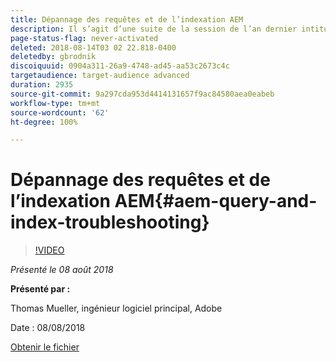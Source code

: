 ```yaml
---
title: Dépannage des requêtes et de l’indexation AEM
description: Il s’agit d’une suite de la session de l’an dernier intitulée Indexation AEM et requête JCR. Cette suite couvre les mêmes sujets mais avec un tout nouveau contenu, et ne se répétera que peu par rapport à l’ancienne présentation. Elle comprendra également les nouvelles fonctionnalités d’AEM 6.4.
page-status-flag: never-activated
deleted: 2018-08-14T03 02 22.818-0400
deletedby: gbrodnik
discoiquuid: 0904a311-26a9-4748-ad45-aa53c2673c4c
targetaudience: target-audience advanced
duration: 2935
source-git-commit: 9a297cda953d4414131657f9ac84580aea0eabeb
workflow-type: tm+mt
source-wordcount: '62'
ht-degree: 100%

---
```



# Dépannage des requêtes et de l’indexation AEM{#aem-query-and-index-troubleshooting}

>[!VIDEO](https://video.tv.adobe.com/v/23270/?quality=9)

*Présenté le 08 août 2018*

**Présenté par :**

Thomas Mueller, ingénieur logiciel principal, Adobe

Date : 08/08/2018

[Obtenir le fichier](assets/20180808-gems-adobe+cloud+platform-experience+system+of+record-1.pdf)

<!--
[Get back to the Overview](https://helpx.adobe.com/experience-manager/kt/eseminars/gems/aem-index.html)
-->
